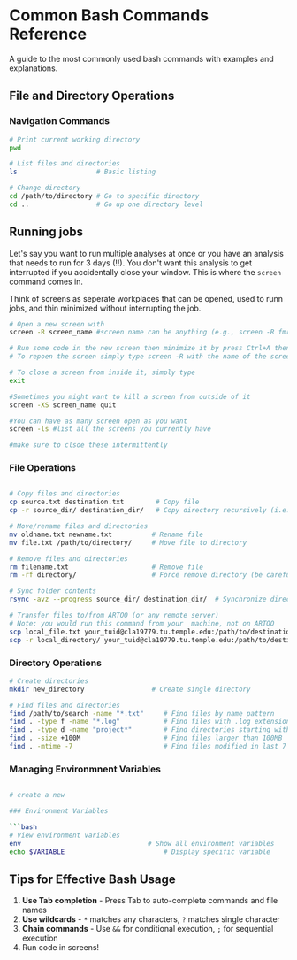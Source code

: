 # Common Bash Commands Reference

A  guide to the most commonly used bash commands with examples and explanations.

## File and Directory Operations

### Navigation Commands

```bash
# Print current working directory
pwd

# List files and directories
ls                    # Basic listing

# Change directory
cd /path/to/directory # Go to specific directory
cd ..                 # Go up one directory level

```

## Running jobs

Let's say you want to run multiple analyses at once or you have an analysis that needs to run for 3 days (!!). You don't want this analysis to get interrupted if you accidentally close your window. This is where the `screen` command comes in.

Think of screens as seperate workplaces that can be opened, used to runn jobs, and thin minimized without interrupting the job.

```bash
# Open a new screen with
screen -R screen_name #screen name can be anything (e.g., screen -R fmri_analysis)

# Run some code in the new screen then minimize it by press Ctrl+A then D
# To repoen the screen simply type screen -R with the name of the screen

# To close a screen from inside it, simply type
exit

#Sometimes you might want to kill a screen from outside of it
screen -XS screen_name quit

#You can have as many screen open as you want
screen -ls #list all the screens you currently have

#make sure to clsoe these intermittently


```


### File Operations

```bash

# Copy files and directories
cp source.txt destination.txt        # Copy file
cp -r source_dir/ destination_dir/   # Copy directory recursively (i.e., across subfolders)

# Move/rename files and directories
mv oldname.txt newname.txt          # Rename file
mv file.txt /path/to/directory/     # Move file to directory

# Remove files and directories
rm filename.txt                     # Remove file
rm -rf directory/                   # Force remove directory (be careful!)

# Sync folder contents
rsync -avz --progress source_dir/ destination_dir/  # Synchronize directories (useful for backups)

# Transfer files to/from ARTOO (or any remote server)
# Note: you would run this command from your  machine, not on ARTOO
scp local_file.txt your_tuid@cla19779.tu.temple.edu:/path/to/destination/  # Copy file to ARTOO 
scp -r local_directory/ your_tuid@cla19779.tu.temple.edu:/path/to/destination/  # Copy directory to ARTOO

```

### Directory Operations

```bash
# Create directories
mkdir new_directory                 # Create single directory

# Find files and directories
find /path/to/search -name "*.txt"     # Find files by name pattern
find . -type f -name "*.log"           # Find files with .log extension
find . -type d -name "project*"        # Find directories starting with "project"
find . -size +100M                     # Find files larger than 100MB
find . -mtime -7                       # Find files modified in last 7 days
```

### Managing Environmnent Variables

```bash

# create a new 

### Environment Variables

```bash
# View environment variables
env                                # Show all environment variables
echo $VARIABLE                         # Display specific variable

```

## Tips for Effective Bash Usage

1. **Use Tab completion** - Press Tab to auto-complete commands and file names
2. **Use wildcards** - `*` matches any characters, `?` matches single character
3. **Chain commands** - Use `&&` for conditional execution, `;` for sequential execution
4. Run code in screens!
